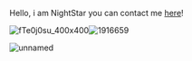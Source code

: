 Hello, i am NightStar you can contact me [here](https://void-project.ml/)!


<!---
RE-ProBot/RE-ProBot is a ✨ special ✨ repository because its `README.md` (this file) appears on your GitHub profile.
You can click the Preview link to take a look at your changes.
--->


![fTe0j0su_400x400](https://user-images.githubusercontent.com/66971484/148292293-a4a91439-cc0b-412f-9504-f5cee55d7381.jpg)![1916659](https://user-images.githubusercontent.com/66971484/148292341-79caa2a9-3d2a-4d42-98de-f2767bd63bf4.png=250x250)

![unnamed](https://user-images.githubusercontent.com/66971484/148292361-a24dee3c-6cad-42a4-8f8e-04159335956d.png=250x250)
